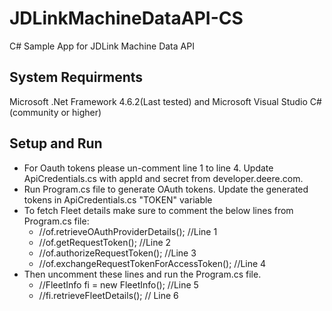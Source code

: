# JDLinkMachineDataAPI-CS
C# Sample App for JDLink Machine Data API

## System Requirments
Microsoft .Net Framework 4.6.2(Last tested) and Microsoft Visual Studio C# (community or higher)

## Setup and Run
<ul>
  <li>For Oauth tokens please un-comment line 1 to line 4. Update ApiCredentials.cs with appId and secret from developer.deere.com.</li>
  <li>Run Program.cs file to generate OAuth tokens. Update the generated tokens in ApiCredentials.cs "TOKEN" variable</li>
  <li> To fetch Fleet details make sure to comment the below lines from Program.cs file: 
     <ul>
      <li>//of.retrieveOAuthProviderDetails();                        //Line 1</li>
      <li>//of.getRequestToken();                                     //Line 2</li>                       
      <li>//of.authorizeRequestToken();                               //Line 3</li>                          
      <li>//of.exchangeRequestTokenForAccessToken();                  //Line 4</li>       
    </ul>
  </li>
  <li> Then uncomment these lines and run the Program.cs file.
  <ul>
    <li>//FleetInfo fi = new FleetInfo();                           //Line 5</li>
    <li>//fi.retrieveFleetDetails();                                // Line 6</li>
    </ul>
  </li>
</ul>

